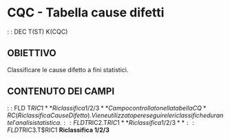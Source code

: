 # CQC - Tabella cause difetti
 :  : DEC T(ST) K(CQC)
## OBIETTIVO
Classificare le cause difetto a fini statistici.
## CONTENUTO DEI CAMPI
 :  : FLD T$RIC1 **Riclassifica 1/2/3**
Campo controllato nella tabella CQ*RC (Riclassifica Cause Difetto).
Viene utilizzato per eseguire le riclassifiche durante l'analisi statistica.
 :  : FLD T$RIC2.T$RIC1 **Riclassifica 1/2/3**
 :  : FLD T$RIC3.T$RIC1 **Riclassifica 1/2/3**
